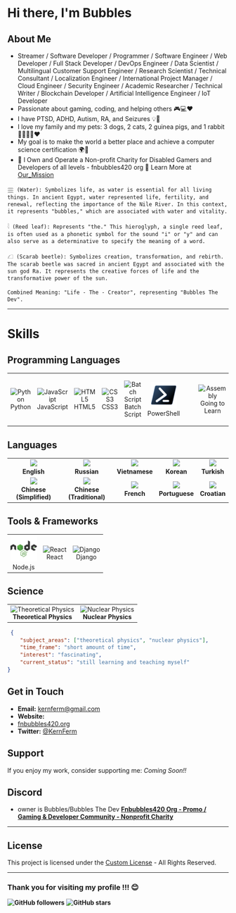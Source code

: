 # Hi there, I'm Bubbles

## About Me
- Streamer / Software Developer / Programmer / Software Engineer / Web Developer / Full Stack Developer / DevOps Engineer / Data Scientist / Multilingual Customer Support Engineer / Research Scientist / Technical Consultant / Localization Engineer / International Project Manager / Cloud Engineer / Security Engineer / Academic Researcher / Technical Writer / Blockchain Developer / Artificial Intelligence Engineer / IoT Developer
- Passionate about gaming, coding, and helping others 🎮💻❤️
- I have PTSD, ADHD, Autism, RA, and Seizures 💡🧠
- I love my family and my pets: 3 dogs, 2 cats, 2 guinea pigs, and 1 rabbit 🐶🐱🐹🐰❤️
- My goal is to make the world a better place and achieve a computer science certification 🌍📜
- 🌟 I Own and Operate a Non-profit Charity for Disabled Gamers and Developers of all levels - fnbubbles420 org 🌟 Learn More at [Our_Mission](https://fnbubbles420.org/ourmission)

```
𓈗 (Water): Symbolizes life, as water is essential for all living things. In ancient Egypt, water represented life, fertility, and renewal, reflecting the importance of the Nile River. In this context, it represents "bubbles," which are associated with water and vitality.

𓇋 (Reed leaf): Represents "the." This hieroglyph, a single reed leaf, is often used as a phonetic symbol for the sound "i" or "y" and can also serve as a determinative to specify the meaning of a word.

𓆎 (Scarab beetle): Symbolizes creation, transformation, and rebirth. The scarab beetle was sacred in ancient Egypt and associated with the sun god Ra. It represents the creative forces of life and the transformative power of the sun.

Combined Meaning: "Life - The - Creator", representing "Bubbles The Dev".
```
----

# Skills

## Programming Languages

<p align="center">
  <table>
    <tr>
      <td align="center"><img src="https://external-content.duckduckgo.com/iu/?u=https%3A%2F%2Fimages-wixmp-ed30a86b8c4ca887773594c2.wixmp.com%2Fi%2Fbac5a6f3-7da6-428a-876a-083bae453a5c%2Fd6qw809-4735186b-d16f-491d-987e-53178cc6beec.gif&f=1&nofb=1&ipt=05783075d1e4f61e33e4bbb94449d7fcd484b317092d1019a21fb6c39be89d09&ipo=images" alt="Python" width="60" height="60"><br>Python</td>
      <td align="center"><img src="https://external-content.duckduckgo.com/iu/?u=https%3A%2F%2Fraw.githubusercontent.com%2Fbeingabeer%2Fbeingabeer%2Fmaster%2Flogo%2Fjavascript.gif&f=1&nofb=1&ipt=63623e2f03545c01d507c0e190f0ec8e9fc86e6948290df7b5105cfcd58dcb63&ipo=images" alt="JavaScript" width="60" height="60"><br>JavaScript</td>
      <td align="center"><img src="https://external-content.duckduckgo.com/iu/?u=https%3A%2F%2Fmedia.giphy.com%2Fmedia%2FXAxylRMCdpbEWUAvr8%2Fgiphy.gif&f=1&nofb=1&ipt=9812cf0f262ee73ad0d5141b9fbde914e7ed2a1def05ab03175a97adedddea98&ipo=images" alt="HTML5" width="60" height="60"><br>HTML5</td>
      <td align="center"><img src="https://external-content.duckduckgo.com/iu/?u=https%3A%2F%2Fraw.githubusercontent.com%2Fbeingabeer%2Fbeingabeer%2Fmaster%2Flogo%2Fcss.gif&f=1&nofb=1&ipt=6ee730516dddcab61818c5ad5e1e335b66e91e8cebc40c3dc89f645034e0c8c7&ipo=images" alt="CSS3" width="60" height="60"><br>CSS3</td>
      <td align="center"><img src="https://external-content.duckduckgo.com/iu/?u=http%3A%2F%2Fcmapspublic.ihmc.us%2Frid%3D1H4QDH3D7-1ZK8Z64-VTJ%2Fgears-animation.gif&f=1&nofb=1&ipt=1a2911e1cd8f728780cbfec9bb38238757900f11de73a4ca00917a6208bf9604&ipo=images" alt="Batch Script" width="60" height="60"><br>Batch Script</td>
      <td align="center"><img src="https://raw.githubusercontent.com/devicons/devicon/master/icons/powershell/powershell-original.svg" alt="PowerShell" width="60" height="60"><br>PowerShell</td>
      <td align="center"><img src="https://raw.githubusercontent.com/devicons/devicon/master/icons/typescript/typescript-original.svg" alt="TypeScript" width="60" height="60">
      <td align="center"><img src="https://raw.githubusercontent.com/devicons/devicon/master/icons/c/c-original.svg" alt="C" width="60" height="60">
      <td align="center"><img src="https://external-content.duckduckgo.com/iu/?u=https%3A%2F%2Fthumbs.dreamstime.com%2Fb%2Fassembly-digital-java-code-text-computer-software-coding-vector-concept-programming-script-program-screen-illustration-153546779.jpg&f=1&nofb=1&ipt=f436e143f2f37c174cec845125554c552ec5c90e88078d17c9f1fb5cd2858502&ipo=images" alt="Assembly" width="60" height="60"><br>Going to Learn</td>
      <td align="center"><img src="https://external-content.duckduckgo.com/iu/?u=https%3A%2F%2Fcodinginfinite.com%2Fwp-content%2Fuploads%2F2018%2F12%2Frust.gif&f=1&nofb=1&ipt=a22f706da3e2d43e8918a31877446bfee6af0e9ce1e31575797093b02a91ad8e&ipo=images" alt="Rust" width="60" height="60"><br>Going to Learn</td>
      <td align="center"><img src="https://raw.githubusercontent.com/devicons/devicon/master/icons/cplusplus/cplusplus-original.svg" alt="C++" width="60" height="60"><br>Going to Learn</td>
    </tr>
  </table>
</p>

## Languages

<table align="center">
  <tr>
    <td align="center"><img src="https://upload.wikimedia.org/wikipedia/en/a/a4/Flag_of_the_United_States.svg" width="50"><br><b>English</b></td>
    <td align="center"><img src="https://upload.wikimedia.org/wikipedia/en/f/f3/Flag_of_Russia.svg" width="50"><br><b>Russian</b></td>
    <td align="center"><img src="https://upload.wikimedia.org/wikipedia/commons/2/21/Flag_of_Vietnam.svg" width="50"><br><b>Vietnamese</b></td>
    <td align="center"><img src="https://upload.wikimedia.org/wikipedia/commons/0/09/Flag_of_South_Korea.svg" width="50"><br><b>Korean</b></td>
    <td align="center"><img src="https://upload.wikimedia.org/wikipedia/commons/b/b4/Flag_of_Turkey.svg" width="50"><br><b>Turkish</b></td>
  </tr>
  <tr>
    <td align="center"><img src="https://upload.wikimedia.org/wikipedia/commons/f/fa/Flag_of_the_People%27s_Republic_of_China.svg" width="50"><br><b>Chinese (Simplified)</b></td>
    <td align="center"><img src="https://upload.wikimedia.org/wikipedia/commons/7/72/Flag_of_the_Republic_of_China.svg" width="50"><br><b>Chinese (Traditional)</b></td>
    <td align="center"><img src="https://upload.wikimedia.org/wikipedia/en/c/c3/Flag_of_France.svg" width="50"><br><b>French</b></td>
    <td align="center"><img src="https://upload.wikimedia.org/wikipedia/commons/5/5c/Flag_of_Portugal.svg" width="50"><br><b>Portuguese</b></td>
    <td align="center"><img src="https://upload.wikimedia.org/wikipedia/commons/1/1b/Flag_of_Croatia.svg" width="50"><br><b>Croatian</b></td>
  </tr>
</table>

## Tools & Frameworks

<p align="center">
  <table>
    <tr>
      <td align="center"><img src="https://raw.githubusercontent.com/devicons/devicon/master/icons/nodejs/nodejs-original-wordmark.svg" alt="Node.js" width="60" height="60"><br>Node.js</td>
      <td align="center"><img src="https://external-content.duckduckgo.com/iu/?u=https%3A%2F%2Fcdn-icons-png.flaticon.com%2F512%2F1183%2F1183621.png&f=1&nofb=1&ipt=62364c9be4fa4b6ea422a501d72f42f58d4e6517316036c837ff5bedbd36d0d7&ipo=images" alt="React" width="60" height="60"><br>React</td>
      <td align="center"><img src="https://external-content.duckduckgo.com/iu/?u=https%3A%2F%2Fstatic.djangoproject.com%2Fimg%2Flogos%2Fdjango-logo-negative.1d528e2cb5fb.png&f=1&nofb=1&ipt=5960d22ff7dd716a5df57d92e2f2acc12a5942651f3bd2700b07852e64646429&ipo=images" alt="Django" width="60" height="60"><br>Django</td>
    </tr>
  </table>
</p>

## Science

<p align="center">
  <table>
    <tr>
      <td align="center">
        <img src="https://external-content.duckduckgo.com/iu/?u=https%3A%2F%2Fwallpaperaccess.com%2Ffull%2F3167063.jpg&f=1&nofb=1&ipt=e25a400b7418547427161eab78bed4b82ecf8f23dd98f5b29206b5bf11dc12c7&ipo=images" alt="Theoretical Physics" width="100" height="100"><br><b>Theoretical Physics</b>
      </td>
      <td align="center">
        <img src="https://external-content.duckduckgo.com/iu/?u=https%3A%2F%2Ftse2.mm.bing.net%2Fth%3Fid%3DOIP.SX54C9oCX5JODiAiXIUOSQHaFZ%26pid%3DApi&f=1&ipt=1b00ddb30206ab6c886bf4a9f2a19d30b542543721db9dd09672a3793e9e229d&ipo=images" alt="Nuclear Physics" width="100" height="100"><br><b>Nuclear Physics</b>
      </td>
    </tr>
  </table>
</p>

```json
 {
    "subject_areas": ["theoretical physics", "nuclear physics"],
    "time_frame": "short amount of time",
    "interest": "fascinating",
    "current_status": "still learning and teaching myself"
}
```
## Get in Touch
- **Email:** kernferm@gmail.com
- **Website:**
- [fnbubbles420.org](https://fnbubbles420.org)
- **Twitter:** [@KernFerm](https://twitter.com/KernFerm)

## Support
If you enjoy my work, consider supporting me: *Coming Soon!!*

## Discord

- owner is Bubbles/Bubbles The Dev [**Fnbubbles420 Org - Promo / Gaming & Developer Community - Nonprofit Charity**](https://discord.fnbubbles420.org/invite)

-----
## License
This project is licensed under the [Custom License](https://github.com/KernFerm/KernFerm/blob/main/LICENSE) - All Rights Reserved.

-----

### **Thank you for visiting my profile !!! 😊**

**![GitHub followers](https://img.shields.io/github/followers/KernFerm?label=Follow&style=social)**
**![GitHub stars](https://img.shields.io/github/stars/KernFerm?label=Stars&style=social)**
